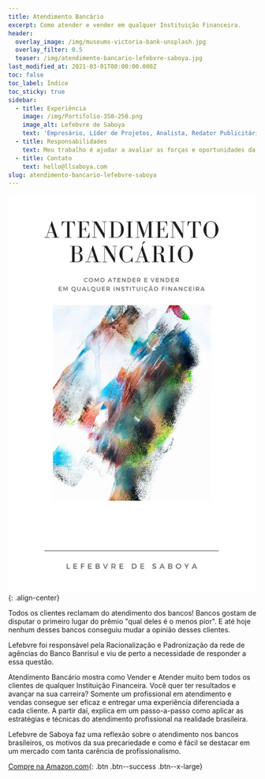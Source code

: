 ```yaml
---
title: Atendimento Bancário
excerpt: Como atender e vender em qualquer Instituição Financeira.
header:
  overlay_image: /img/museums-victoria-bank-unsplash.jpg
  overlay_filter: 0.5
  teaser: /img/atendimento-bancario-lefebvre-saboya.jpg
last_modified_at: 2021-03-01T00:00:00.000Z
toc: false
toc_label: Índice
toc_sticky: true
sidebar:
  - title: Experiência
    image: /img/Portifolio-350-250.png
    image_alt: Lefebvre de Saboya
    text: 'Empresário, Líder de Projetos, Analista, Redator Publicitário, Trainer'
  - title: Responsabilidades
    text: Meu trabalho é ajudar a avaliar as forças e oportunidades da sua organização para melhorar suas características mais importantes de excelência de desempenho organizacional.
  - title: Contato
    text: hello@llsaboya.com
slug: atendimento-bancario-lefebvre-saboya
---
```

![image-center](/img/atendimento-bancario-lefebvre-saboya.jpg){: .align-center}

Todos os clientes reclamam do atendimento dos bancos! Bancos gostam de disputar o primeiro lugar do prêmio "qual deles é o menos pior". E até hoje nenhum desses bancos conseguiu mudar a opinião desses clientes.

Lefebvre foi responsável pela Racionalização e Padronização da rede de agências do Banco Banrisul e viu de perto a necessidade de responder a essa questão.

Atendimento Bancário mostra como Vender e Atender muito bem todos os clientes de qualquer Instituição Financeira. Você quer ter resultados e avançar na sua carreira? Somente um profissional em atendimento e vendas consegue ser eficaz e entregar uma experiência diferenciada a cada cliente. A partir daí, explica em um passo-a-passo como aplicar as estratégias e técnicas do atendimento profissional na realidade brasileira.

Lefebvre de Saboya faz uma reflexão sobre o atendimento nos bancos brasileiros, os motivos da sua precariedade e como é fácil se destacar em um mercado com tanta carência de profissionalismo. 

[Compre na Amazon.com](https://www.amazon.com.br/dp/B07ZTTKXW9){: .btn .btn--success .btn--x-large}
